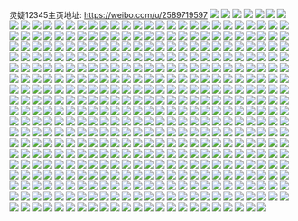 灵婕12345主页地址: https://weibo.com/u/2589719597 
![](https://wx4.sinaimg.cn/mw2000/9a5bfc2dgy1h96f744mbgj20pv0r47ex.jpg) 
![](https://wx4.sinaimg.cn/mw2000/9a5bfc2dgy1h96f74te50j21vm1911kx.jpg) 
![](https://wx4.sinaimg.cn/mw2000/9a5bfc2dgy1h96f75y585j22c0340qv6.jpg) 
![](https://wx4.sinaimg.cn/mw2000/9a5bfc2dgy1h96f78koogj22c03401kz.jpg) 
![](https://wx4.sinaimg.cn/mw2000/9a5bfc2dgy1h96f7r6ksvj22c0340u0z.jpg) 
![](https://wx4.sinaimg.cn/mw2000/9a5bfc2dgy1h96f7s89dbj22671pknpd.jpg) 
![](https://wx4.sinaimg.cn/mw2000/9a5bfc2dgy1h96f7tlsfij22c0340kjn.jpg) 
![](https://wx4.sinaimg.cn/mw2000/9a5bfc2dgy1h96f9jq5wkj23402c0kjm.jpg) 
![](https://wx4.sinaimg.cn/mw2000/9a5bfc2dgy1h7ibib4ts4j22c0340hdu.jpg) 
![](https://wx4.sinaimg.cn/mw2000/9a5bfc2dgy1h5p22npszjj20k00miq72.jpg) 
![](https://wx4.sinaimg.cn/mw2000/9a5bfc2dgy1h3bm91ntwnj20xc21c4eu.jpg) 
![](https://wx4.sinaimg.cn/mw2000/9a5bfc2dgy1h3bm92mamyj20xc21c7ju.jpg) 
![](https://wx4.sinaimg.cn/mw2000/9a5bfc2dgy1h2zt0goqclj20st18aq9f.jpg) 
![](https://wx4.sinaimg.cn/mw2000/9a5bfc2dgy1h2udgmdmy7j20o91hcju7.jpg) 
![](https://wx4.sinaimg.cn/mw2000/9a5bfc2dgy1h2mbyjmmn6j20to13kjva.jpg) 
![](https://wx4.sinaimg.cn/mw2000/9a5bfc2dgy1h2mbywuvq9j20to0luwgg.jpg) 
![](https://wx4.sinaimg.cn/mw2000/9a5bfc2dgy1h19do9gakuj21hc0u04bm.jpg) 
![](https://wx4.sinaimg.cn/mw2000/9a5bfc2dgy1h0l7ijhjyjj20xc21ctog.jpg) 
![](https://wx4.sinaimg.cn/mw2000/9a5bfc2dgy1h0l7ika8cjj20xc21cqk0.jpg) 
![](https://wx4.sinaimg.cn/mw2000/9a5bfc2dgy1h0l7ikyfmqj20xc21ctp9.jpg) 
![](https://wx4.sinaimg.cn/mw2000/9a5bfc2dgy1h0l7ilmpuzj20xc21cdw5.jpg) 
![](https://wx4.sinaimg.cn/mw2000/9a5bfc2dgy1h0l7imbacyj20xc21caq6.jpg) 
![](https://wx4.sinaimg.cn/mw2000/9a5bfc2dgy1h0l7in3lcbj20xc21c4eq.jpg) 
![](https://wx4.sinaimg.cn/mw2000/9a5bfc2dgy1h0l7ioazczj20xc21ctoo.jpg) 
![](https://wx4.sinaimg.cn/mw2000/9a5bfc2dgy1h0juamu4x9j20u018g7b3.jpg) 
![](https://wx4.sinaimg.cn/mw2000/9a5bfc2dgy1h0judddqi9j20to0r8wgg.jpg) 
![](https://wx4.sinaimg.cn/mw2000/9a5bfc2dgy1h0juam9r7hj235s2dc7wj.jpg) 
![](https://wx4.sinaimg.cn/mw2000/9a5bfc2dgy1h0juarp7hqj20xc21c4fl.jpg) 
![](https://wx4.sinaimg.cn/mw2000/9a5bfc2dgy1h0juaje0bwj20xc21ch1e.jpg) 
![](https://wx4.sinaimg.cn/mw2000/9a5bfc2dgy1h0juaihw42j20xc21ck7s.jpg) 
![](https://wx4.sinaimg.cn/mw2000/9a5bfc2dgy1h0jue03rzvj20to1ib7a3.jpg) 
![](https://wx4.sinaimg.cn/mw2000/9a5bfc2dgy1h0juasygnkj235s2dcnpd.jpg) 
![](https://wx4.sinaimg.cn/mw2000/9a5bfc2dgy1h0jubf9ki5j235s2dc7wi.jpg) 
![](https://wx4.sinaimg.cn/mw2000/9a5bfc2dgy1gyc7o0gp27j22dc35snpd.jpg) 
![](https://wx4.sinaimg.cn/mw2000/9a5bfc2dgy1gxokx7k65mj20n01dsn4o.jpg) 
![](https://wx4.sinaimg.cn/mw2000/9a5bfc2dgy1gxokx6v9huj20n01ds46h.jpg) 
![](https://wx4.sinaimg.cn/mw2000/9a5bfc2dgy1gx8ferze7cj20u01hcn8g.jpg) 
![](https://wx4.sinaimg.cn/mw2000/9a5bfc2dgy1gwlzn4svq0j20rm1d37fb.jpg) 
![](https://wx4.sinaimg.cn/mw2000/9a5bfc2dgy1gwlzn3wogmj20pm19jajf.jpg) 
![](https://wx4.sinaimg.cn/mw2000/9a5bfc2dgy1gw54yr9lt9j20mi0u0af9.jpg) 
![](https://wx4.sinaimg.cn/mw2000/9a5bfc2dgy1gw54yqjj2wj20u0140wsj.jpg) 
![](https://wx4.sinaimg.cn/mw2000/9a5bfc2dgy1gw54z528lfj21000u0ah9.jpg) 
![](https://wx4.sinaimg.cn/mw2000/9a5bfc2dgy1gvvnproxwrj23402c0hdt.jpg) 
![](https://wx4.sinaimg.cn/mw2000/9a5bfc2dgy1gvvnpv1czij23402c0kjl.jpg) 
![](https://wx4.sinaimg.cn/mw2000/002PgcmVgy1gvf5zpva21j61hc0onn4q02.jpg) 
![](https://wx4.sinaimg.cn/mw2000/002PgcmVgy1gva31f1y3kj60u01400wy02.jpg) 
![](https://wx4.sinaimg.cn/mw2000/002PgcmVgy1gv6s53h38cj62c0340b2b02.jpg) 
![](https://wx4.sinaimg.cn/mw2000/002PgcmVgy1gv6s54wjppj613c0m5n2y02.jpg) 
![](https://wx4.sinaimg.cn/mw2000/002PgcmVgy1gukgtd6l7wj61400u014t02.jpg) 
![](https://wx4.sinaimg.cn/mw2000/002PgcmVgy1gukgt4jm7nj60u0140tfr02.jpg) 
![](https://wx4.sinaimg.cn/mw2000/002PgcmVgy1guiuxghq59j60u0140dmx02.jpg) 
![](https://wx4.sinaimg.cn/mw2000/002PgcmVgy1guiuxdn966j60u0140dnb02.jpg) 
![](https://wx4.sinaimg.cn/mw2000/002PgcmVgy1gualleawzaj60u01hcwp002.jpg) 
![](https://wx4.sinaimg.cn/mw2000/9a5bfc2dgy1gtwdwu74gjj22402tcu0x.jpg) 
![](https://wx4.sinaimg.cn/mw2000/9a5bfc2dgy1gtl5auewvzj20u014076y.jpg) 
![](https://wx4.sinaimg.cn/mw2000/9a5bfc2dgy1gtl5c5lutyj20u01uojyx.jpg) 
![](https://wx4.sinaimg.cn/mw2000/9a5bfc2dgy1gt8llhwtzoj22tc2401ky.jpg) 
![](https://wx4.sinaimg.cn/mw2000/9a5bfc2dgy1gt8lmaeoazj20o01hc7dy.jpg) 
![](https://wx4.sinaimg.cn/mw2000/9a5bfc2dgy1gt8lmdc5luj22tc2401ky.jpg) 
![](https://wx4.sinaimg.cn/mw2000/9a5bfc2dgy1gt7crqsx0zj20u0140q7b.jpg) 
![](https://wx4.sinaimg.cn/mw2000/9a5bfc2dgy1gt73wyexfkj20o01hc444.jpg) 
![](https://wx4.sinaimg.cn/mw2000/9a5bfc2dgy1gsyp47fn70j21400u0jx9.jpg) 
![](https://wx4.sinaimg.cn/mw2000/9a5bfc2dgy1gsyp48fgxsj21400u07da.jpg) 
![](https://wx4.sinaimg.cn/mw2000/9a5bfc2dgy1gsyp4vjvcyj20wi0ldn1i.jpg) 
![](https://wx4.sinaimg.cn/mw2000/9a5bfc2dgy1gsyp4wf14xj215y0u0wmh.jpg) 
![](https://wx4.sinaimg.cn/mw2000/9a5bfc2dgy1gsyp4x1r9bj21400u0n6p.jpg) 
![](https://wx4.sinaimg.cn/mw2000/9a5bfc2dgy1gsyp4xomghj21bc0u0wkb.jpg) 
![](https://wx4.sinaimg.cn/mw2000/9a5bfc2dgy1gsyp4ybnmoj21400u0div.jpg) 
![](https://wx4.sinaimg.cn/mw2000/9a5bfc2dgy1gsyp4ys9h8j20k00zk75j.jpg) 
![](https://wx4.sinaimg.cn/mw2000/9a5bfc2dgy1gssdy1i1edj22402tcb2a.jpg) 
![](https://wx4.sinaimg.cn/mw2000/9a5bfc2dgy1gspwivd8maj21400u0jxe.jpg) 
![](https://wx4.sinaimg.cn/mw2000/9a5bfc2dgy1gspwiw11ghj21400u0dld.jpg) 
![](https://wx4.sinaimg.cn/mw2000/9a5bfc2dgy1gsppnn108aj22tc240x6q.jpg) 
![](https://wx4.sinaimg.cn/mw2000/9a5bfc2dgy1gsppno719hj22tc240kjm.jpg) 
![](https://wx4.sinaimg.cn/mw2000/9a5bfc2dgy1gsppnopa92j20u0140tda.jpg) 
![](https://wx4.sinaimg.cn/mw2000/9a5bfc2dgy1gsnkvy7qdgj20u01uo42z.jpg) 
![](https://wx4.sinaimg.cn/mw2000/9a5bfc2dgy1gsnkvyxvt9j21400u0ad2.jpg) 
![](https://wx4.sinaimg.cn/mw2000/9a5bfc2dgy1gsnkwuuf54j20qo13d419.jpg) 
![](https://wx4.sinaimg.cn/mw2000/9a5bfc2dgy1gsmjiemmlrj21400u00zl.jpg) 
![](https://wx4.sinaimg.cn/mw2000/9a5bfc2dgy1gsmjj15q9lj21400u0tf8.jpg) 
![](https://wx4.sinaimg.cn/mw2000/9a5bfc2dgy1gsmjj2ca38j21400u0ahs.jpg) 
![](https://wx4.sinaimg.cn/mw2000/9a5bfc2dgy1gsg2x86c86j20u01uotav.jpg) 
![](https://wx4.sinaimg.cn/mw2000/9a5bfc2dgy1gsg2yhceg1j20u0140wnw.jpg) 
![](https://wx4.sinaimg.cn/mw2000/9a5bfc2dgy1gs83viv0jzj22402tce82.jpg) 
![](https://wx4.sinaimg.cn/mw2000/9a5bfc2dgy1gs83vjzbfrj22402tce82.jpg) 
![](https://wx4.sinaimg.cn/mw2000/9a5bfc2dgy1gs7efvipcwj20u01uodj5.jpg) 
![](https://wx4.sinaimg.cn/mw2000/9a5bfc2dgy1gs7efwmo8qj20u01uo42q.jpg) 
![](https://wx4.sinaimg.cn/mw2000/9a5bfc2dgy1gs7eg1v6s5j20u014079y.jpg) 
![](https://wx4.sinaimg.cn/mw2000/9a5bfc2dgy1gs5c0t5bjpj20u01uo424.jpg) 
![](https://wx4.sinaimg.cn/mw2000/9a5bfc2dgy1gs5c0twcauj20u01uon1w.jpg) 
![](https://wx4.sinaimg.cn/mw2000/9a5bfc2dgy1gs1u2s1kdnj20qo0zktgc.jpg) 
![](https://wx4.sinaimg.cn/mw2000/9a5bfc2dgy1gs0n5o387oj20u01uo7nw.jpg) 
![](https://wx4.sinaimg.cn/mw2000/9a5bfc2dgy1gs0n5oj2x1j20u01uoah7.jpg) 
![](https://wx4.sinaimg.cn/mw2000/9a5bfc2dgy1gs0n5ox2ajj20u01uoguw.jpg) 
![](https://wx4.sinaimg.cn/mw2000/9a5bfc2dgy1gs0n5peyf9j20u01uo499.jpg) 
![](https://wx4.sinaimg.cn/mw2000/9a5bfc2dgy1grwr41txqej20u01uok63.jpg) 
![](https://wx4.sinaimg.cn/mw2000/9a5bfc2dgy1grwr42tlmhj20u01uoe08.jpg) 
![](https://wx4.sinaimg.cn/mw2000/9a5bfc2dgy1grnx9xugcmj20qx0nm0u4.jpg) 
![](https://wx4.sinaimg.cn/mw2000/9a5bfc2dgy1grdfrubt0ej21400u0dix.jpg) 
![](https://wx4.sinaimg.cn/mw2000/002PgcmVgy1grdfrv7hdnj61400u0adz02.jpg) 
![](https://wx4.sinaimg.cn/mw2000/9a5bfc2dgy1grdfrvxv0bj20u0140q5l.jpg) 
![](https://wx4.sinaimg.cn/mw2000/9a5bfc2dgy1grdfrwp2k7j20u01400us.jpg) 
![](https://wx4.sinaimg.cn/mw2000/9a5bfc2dgy1grayrhuvzlj20u01400wg.jpg) 
![](https://wx4.sinaimg.cn/mw2000/9a5bfc2dgy1grayrit0mnj21400u0q5x.jpg) 
![](https://wx4.sinaimg.cn/mw2000/9a5bfc2dgy1grayrk5ftej20u0140q9a.jpg) 
![](https://wx4.sinaimg.cn/mw2000/9a5bfc2dgy1gra0fttfstj21w01lzb29.jpg) 
![](https://wx4.sinaimg.cn/mw2000/9a5bfc2dgy1gra0fvk2ttj24mo3344qt.jpg) 
![](https://wx4.sinaimg.cn/mw2000/9a5bfc2dgy1gra0fyiq6ij24mo3341l1.jpg) 
![](https://wx4.sinaimg.cn/mw2000/002PgcmVgy1gr1b14baxhj60u01uotgu02.jpg) 
![](https://wx4.sinaimg.cn/mw2000/9a5bfc2dgy1gr1b15ltiij20u01uoqb7.jpg) 
![](https://wx4.sinaimg.cn/mw2000/9a5bfc2dgy1gqyge6f3q5j210p0u0wh4.jpg) 
![](https://wx4.sinaimg.cn/mw2000/9a5bfc2dgy1gqvxztclq9j20u014041o.jpg) 
![](https://wx4.sinaimg.cn/mw2000/9a5bfc2dgy1gqvxzu6uuij20u014041s.jpg) 
![](https://wx4.sinaimg.cn/mw2000/9a5bfc2dgy1gqs3hbj7dmj20qo0fvq64.jpg) 
![](https://wx4.sinaimg.cn/mw2000/9a5bfc2dgy1gqs3hh8qmrj20k00zkjuh.jpg) 
![](https://wx4.sinaimg.cn/mw2000/9a5bfc2dgy1gqplx84cn8j22402tcqv6.jpg) 
![](https://wx4.sinaimg.cn/mw2000/9a5bfc2dgy1gqplx9gz8tj22402tc7wi.jpg) 
![](https://wx4.sinaimg.cn/mw2000/9a5bfc2dgy1gqplxaqnupj22402tc1ky.jpg) 
![](https://wx4.sinaimg.cn/mw2000/9a5bfc2dgy1gqplzzh4z8j20u01uojum.jpg) 
![](https://wx4.sinaimg.cn/mw2000/9a5bfc2dgy1gqp4d5tyqlj21400u046o.jpg) 
![](https://wx4.sinaimg.cn/mw2000/9a5bfc2dgy1gqp4d6j3jbj20u0140dkh.jpg) 
![](https://wx4.sinaimg.cn/mw2000/9a5bfc2dgy1gqp4d7bp86j20u0140n28.jpg) 
![](https://wx4.sinaimg.cn/mw2000/9a5bfc2dgy1gqp4d82qr2j21400u0adw.jpg) 
![](https://wx4.sinaimg.cn/mw2000/9a5bfc2dgy1gqp4d8p78vj21400u043s.jpg) 
![](https://wx4.sinaimg.cn/mw2000/9a5bfc2dgy1gqp4damulsj20u0140tck.jpg) 
![](https://wx4.sinaimg.cn/mw2000/9a5bfc2dgy1gqmuku0zi4j22402tce82.jpg) 
![](https://wx4.sinaimg.cn/mw2000/9a5bfc2dgy1gqmukvdpk5j22tc240npe.jpg) 
![](https://wx4.sinaimg.cn/mw2000/9a5bfc2dgy1gqji3dtopmj20sx0soafp.jpg) 
![](https://wx4.sinaimg.cn/mw2000/9a5bfc2dly1gqgyrbiecbj22io1f1hdu.jpg) 
![](https://wx4.sinaimg.cn/mw2000/9a5bfc2dly1gqgyrceaasj21f12ioe83.jpg) 
![](https://wx4.sinaimg.cn/mw2000/9a5bfc2dgy1gqffb1u9pgj21400u0gr4.jpg) 
![](https://wx4.sinaimg.cn/mw2000/9a5bfc2dgy1gqffb2n77sj20u0140gq8.jpg) 
![](https://wx4.sinaimg.cn/mw2000/9a5bfc2dgy1gqffb3d332j20u0140gq6.jpg) 
![](https://wx4.sinaimg.cn/mw2000/9a5bfc2dgy1gqffb3zg6aj20o01hc445.jpg) 
![](https://wx4.sinaimg.cn/mw2000/9a5bfc2dgy1gqffb4tcyyj20u01hagtf.jpg) 
![](https://wx4.sinaimg.cn/mw2000/9a5bfc2dgy1gqffb5ulicj20u0140tgd.jpg) 
![](https://wx4.sinaimg.cn/mw2000/9a5bfc2dgy1gqcl0eu9d1j20u0140x3l.jpg) 
![](https://wx4.sinaimg.cn/mw2000/9a5bfc2dgy1gqcl0hw8scj22402tcx6p.jpg) 
![](https://wx4.sinaimg.cn/mw2000/9a5bfc2dgy1gqcl0j3x0oj22402tcqv5.jpg) 
![](https://wx4.sinaimg.cn/mw2000/9a5bfc2dgy1gqcl0lj3vuj22402tcqv5.jpg) 
![](https://wx4.sinaimg.cn/mw2000/9a5bfc2dgy1gqcl0o3i1cj22402tcx6p.jpg) 
![](https://wx4.sinaimg.cn/mw2000/9a5bfc2dgy1gqcl0pc5a7j22402tcnpd.jpg) 
![](https://wx4.sinaimg.cn/mw2000/9a5bfc2dgy1gqcl0rka33j22tc240npf.jpg) 
![](https://wx4.sinaimg.cn/mw2000/9a5bfc2dgy1gqcl0ueixpj22tc240b2a.jpg) 
![](https://wx4.sinaimg.cn/mw2000/9a5bfc2dgy1gqcl0xrz52j22tc240u0y.jpg) 
![](https://wx4.sinaimg.cn/mw2000/9a5bfc2dgy1gqcl131onfj22402tce82.jpg) 
![](https://wx4.sinaimg.cn/mw2000/9a5bfc2dgy1gqcl1vxbruj22402tcqv6.jpg) 
![](https://wx4.sinaimg.cn/mw2000/9a5bfc2dgy1gqbfpm63mdj22402tcu0z.jpg) 
![](https://wx4.sinaimg.cn/mw2000/9a5bfc2dgy1gqbfpntpktj22402tc4qr.jpg) 
![](https://wx4.sinaimg.cn/mw2000/9a5bfc2dgy1gqa1rjcdj0j20u01uonar.jpg) 
![](https://wx4.sinaimg.cn/mw2000/9a5bfc2dgy1gq6qh92mmij22402ljnpj.jpg) 
![](https://wx4.sinaimg.cn/mw2000/9a5bfc2dgy1gpqcfz7pbvj21400u0dmw.jpg) 
![](https://wx4.sinaimg.cn/mw2000/9a5bfc2dgy1gpqcg02m8tj20u0140dkf.jpg) 
![](https://wx4.sinaimg.cn/mw2000/9a5bfc2dgy1gpqcg19erzj20u0140ait.jpg) 
![](https://wx4.sinaimg.cn/mw2000/9a5bfc2dgy1gppgfwuer7j21f02iokjm.jpg) 
![](https://wx4.sinaimg.cn/mw2000/9a5bfc2dgy1gpo7jxy8etj20u0140gpg.jpg) 
![](https://wx4.sinaimg.cn/mw2000/9a5bfc2dgy1gpo7jyvcjsj21400u0n2k.jpg) 
![](https://wx4.sinaimg.cn/mw2000/9a5bfc2dgy1gpo7jzsz9aj20u0140afz.jpg) 
![](https://wx4.sinaimg.cn/mw2000/9a5bfc2dgy1gpo7k0jckpj20u0140afs.jpg) 
![](https://wx4.sinaimg.cn/mw2000/9a5bfc2dgy1gpo7k1f8qqj20u0140ae5.jpg) 
![](https://wx4.sinaimg.cn/mw2000/9a5bfc2dgy1gpo7k28sr0j20u0140ajc.jpg) 
![](https://wx4.sinaimg.cn/mw2000/9a5bfc2dgy1gpo7k50zhbj20u013xwmo.jpg) 
![](https://wx4.sinaimg.cn/mw2000/9a5bfc2dgy1gpkm8pqb01j22tc240hdu.jpg) 
![](https://wx4.sinaimg.cn/mw2000/9a5bfc2dgy1gpkm8qpv1xj22tc240qv5.jpg) 
![](https://wx4.sinaimg.cn/mw2000/9a5bfc2dgy1gpkm8rmrixj22tc2401ky.jpg) 
![](https://wx4.sinaimg.cn/mw2000/9a5bfc2dgy1gpkm8tl6daj22tc240qv5.jpg) 
![](https://wx4.sinaimg.cn/mw2000/9a5bfc2dgy1gpkm8uj8tzj22tc240hdu.jpg) 
![](https://wx4.sinaimg.cn/mw2000/9a5bfc2dgy1gpkm8vqnyuj22tc240x6p.jpg) 
![](https://wx4.sinaimg.cn/mw2000/9a5bfc2dgy1gph4hrt0wuj22tc240e82.jpg) 
![](https://wx4.sinaimg.cn/mw2000/9a5bfc2dgy1gph4hyksd1j22402tckjp.jpg) 
![](https://wx4.sinaimg.cn/mw2000/9a5bfc2dgy1gpg31hhz20j20u013x11m.jpg) 
![](https://wx4.sinaimg.cn/mw2000/9a5bfc2dgy1gpg31k0g60j20u014045x.jpg) 
![](https://wx4.sinaimg.cn/mw2000/9a5bfc2dgy1gpg31kpstuj20u00x4djj.jpg) 
![](https://wx4.sinaimg.cn/mw2000/9a5bfc2dgy1gpfjjksrw7j20o01hc0zn.jpg) 
![](https://wx4.sinaimg.cn/mw2000/9a5bfc2dgy1gpfjjldkfnj20k00zk0vi.jpg) 
![](https://wx4.sinaimg.cn/mw2000/9a5bfc2dgy1gped3gtvyfj21400u0n34.jpg) 
![](https://wx4.sinaimg.cn/mw2000/9a5bfc2dgy1gped3hiftaj21400u0jx2.jpg) 
![](https://wx4.sinaimg.cn/mw2000/9a5bfc2dgy1gped3ia9ulj20u01400xm.jpg) 
![](https://wx4.sinaimg.cn/mw2000/9a5bfc2dly1gp6uj7hkt6j20u01407a0.jpg) 
![](https://wx4.sinaimg.cn/mw2000/9a5bfc2dly1gp6uj81np5j20u0140aen.jpg) 
![](https://wx4.sinaimg.cn/mw2000/9a5bfc2dly1gp6uj8jz57j20u0140gp1.jpg) 
![](https://wx4.sinaimg.cn/mw2000/9a5bfc2dly1gp6uj95xj1j20u0140wka.jpg) 
![](https://wx4.sinaimg.cn/mw2000/9a5bfc2dly1gp6uj9orq5j20u0140q57.jpg) 
![](https://wx4.sinaimg.cn/mw2000/9a5bfc2dly1gp6ujafbtrj20u0140wmu.jpg) 
![](https://wx4.sinaimg.cn/mw2000/9a5bfc2dly1gp6ujay33kj20u0140act.jpg) 
![](https://wx4.sinaimg.cn/mw2000/9a5bfc2dly1gp6ujcyz6hj20zk0k0423.jpg) 
![](https://wx4.sinaimg.cn/mw2000/9a5bfc2dly1gocf8n6ep0j20u0140gsa.jpg) 
![](https://wx4.sinaimg.cn/mw2000/9a5bfc2dly1gocf8o8qyvj20u0140gqn.jpg) 
![](https://wx4.sinaimg.cn/mw2000/9a5bfc2dly1gobfbsp1boj20u0140tdt.jpg) 
![](https://wx4.sinaimg.cn/mw2000/9a5bfc2dly1gobfbt1913j20u014041e.jpg) 
![](https://wx4.sinaimg.cn/mw2000/9a5bfc2dly1gobfcg6t4aj20k00zkdhz.jpg) 
![](https://wx4.sinaimg.cn/mw2000/9a5bfc2dly1goabd8r5g3j20sn0hjabr.jpg) 
![](https://wx4.sinaimg.cn/mw2000/9a5bfc2dly1go7403o52yj21o02801kx.jpg) 
![](https://wx4.sinaimg.cn/mw2000/9a5bfc2dly1go6klsk6buj21400u0q8e.jpg) 
![](https://wx4.sinaimg.cn/mw2000/9a5bfc2dly1go4j64f6u7j20u0140q4r.jpg) 
![](https://wx4.sinaimg.cn/mw2000/9a5bfc2dly1go4j64wd6zj21400u041a.jpg) 
![](https://wx4.sinaimg.cn/mw2000/9a5bfc2dly1go4j65ix25j20u00u0n2t.jpg) 
![](https://wx4.sinaimg.cn/mw2000/9a5bfc2dly1gnxuz7odrwj20u0140adz.jpg) 
![](https://wx4.sinaimg.cn/mw2000/9a5bfc2dly1gnqvgn7y7oj22402tce82.jpg) 
![](https://wx4.sinaimg.cn/mw2000/9a5bfc2dly1gnm9s35m23j20k00zk41m.jpg) 
![](https://wx4.sinaimg.cn/mw2000/9a5bfc2dly1gnm9rmw64rj20u01400xh.jpg) 
![](https://wx4.sinaimg.cn/mw2000/9a5bfc2dly1gnm9xslawcj20u0140tf6.jpg) 
![](https://wx4.sinaimg.cn/mw2000/9a5bfc2dly1gnjvy0pj6nj20u0140h8x.jpg) 
![](https://wx4.sinaimg.cn/mw2000/9a5bfc2dly1gnhpfs8ww8j21400u0n2t.jpg) 
![](https://wx4.sinaimg.cn/mw2000/9a5bfc2dly1gnhpftdyrlj21hc0o042j.jpg) 
![](https://wx4.sinaimg.cn/mw2000/9a5bfc2dly1gnhpg6fy8sj20u0140win.jpg) 
![](https://wx4.sinaimg.cn/mw2000/9a5bfc2dly1gnhpg6vgmwj21400u00yo.jpg) 
![](https://wx4.sinaimg.cn/mw2000/9a5bfc2dly1gng1a21lhoj21uo0u0tcb.jpg) 
![](https://wx4.sinaimg.cn/mw2000/9a5bfc2dly1gng1a2k5s5j21hc0o0jx4.jpg) 
![](https://wx4.sinaimg.cn/mw2000/9a5bfc2dly1gng1a33k09j21hc0o0792.jpg) 
![](https://wx4.sinaimg.cn/mw2000/9a5bfc2dly1gng1a3pi5oj21400u0grp.jpg) 
![](https://wx4.sinaimg.cn/mw2000/9a5bfc2dly1gng1afusxij20s112h7ad.jpg) 
![](https://wx4.sinaimg.cn/mw2000/9a5bfc2dly1gng1ix14cuj20ty0zfq8d.jpg) 
![](https://wx4.sinaimg.cn/mw2000/9a5bfc2dly1gnas50ssx7j20u0140dj0.jpg) 
![](https://wx4.sinaimg.cn/mw2000/9a5bfc2dly1gn2nudac70j20tq0tqwpv.jpg) 
![](https://wx4.sinaimg.cn/mw2000/9a5bfc2dly1gn2nul1yh8j20u0140gx1.jpg) 
![](https://wx4.sinaimg.cn/mw2000/9a5bfc2dly1gn2nuu9mxvj20u0140kd6.jpg) 
![](https://wx4.sinaimg.cn/mw2000/9a5bfc2dly1gn2nvhqdhkj22402tcnpe.jpg) 
![](https://wx4.sinaimg.cn/mw2000/9a5bfc2dly1gmxvlre2lej20u0140n1d.jpg) 
![](https://wx4.sinaimg.cn/mw2000/9a5bfc2dly1gmxvm1jamvj20o01hcq6p.jpg) 
![](https://wx4.sinaimg.cn/mw2000/9a5bfc2dly1gmxvj39vxxj21400u0tdn.jpg) 
![](https://wx4.sinaimg.cn/mw2000/9a5bfc2dly1gmxvjibd1kj20u01400zy.jpg) 
![](https://wx4.sinaimg.cn/mw2000/9a5bfc2dly1gmweolsaamj20u0140wwb.jpg) 
![](https://wx4.sinaimg.cn/mw2000/9a5bfc2dly1gmweom2zg6j20u0140aii.jpg) 
![](https://wx4.sinaimg.cn/mw2000/9a5bfc2dly1gm165x7mtnj20u0140adg.jpg) 
![](https://wx4.sinaimg.cn/mw2000/9a5bfc2dly1gltc0qcsmyj20u0140n0g.jpg) 
![](https://wx4.sinaimg.cn/mw2000/9a5bfc2dly1gl9ov08lsnj20u014079b.jpg) 
![](https://wx4.sinaimg.cn/mw2000/9a5bfc2dly1gk3qlahfumj21hc0o0n47.jpg) 
![](https://wx4.sinaimg.cn/mw2000/9a5bfc2dly1gk22d6dlgoj20o01hcaf2.jpg) 
![](https://wx4.sinaimg.cn/mw2000/9a5bfc2dly1gjq7mt8u56j21400u043x.jpg) 
![](https://wx4.sinaimg.cn/mw2000/9a5bfc2dly1gjo3jrowaaj20o01hcac4.jpg) 
![](https://wx4.sinaimg.cn/mw2000/9a5bfc2dly1gjgnl5i46fj20u014edp7.jpg) 
![](https://wx4.sinaimg.cn/mw2000/9a5bfc2dly1gjgnm5wp98j20u013ztez.jpg) 
![](https://wx4.sinaimg.cn/mw2000/9a5bfc2dly1gjet5094ukj20u01400yp.jpg) 
![](https://wx4.sinaimg.cn/mw2000/9a5bfc2dly1gjet50mu6cj20u0140n3b.jpg) 
![](https://wx4.sinaimg.cn/mw2000/9a5bfc2dly1gjcksb2rcvj20o01hc7pi.jpg) 
![](https://wx4.sinaimg.cn/mw2000/9a5bfc2dly1gj7sdw5tjjj21400u0k1u.jpg) 
![](https://wx4.sinaimg.cn/mw2000/9a5bfc2dly1gj7sdws2kbj20u0140gwd.jpg) 
![](https://wx4.sinaimg.cn/mw2000/9a5bfc2dly1gj7sdxc19qj20u0140444.jpg) 
![](https://wx4.sinaimg.cn/mw2000/9a5bfc2dly1gj7sdxw1fsj20u0140gt8.jpg) 
![](https://wx4.sinaimg.cn/mw2000/9a5bfc2dly1gj7sdyk5d9j20u014047k.jpg) 
![](https://wx4.sinaimg.cn/mw2000/9a5bfc2dly1gj7sdz9qufj20u01407aw.jpg) 
![](https://wx4.sinaimg.cn/mw2000/9a5bfc2dly1gj42t429p9j21400u00yl.jpg) 
![](https://wx4.sinaimg.cn/mw2000/9a5bfc2dly1gj42t4qzyzj21cb0u0gr7.jpg) 
![](https://wx4.sinaimg.cn/mw2000/9a5bfc2dly1ghmqeqhflsj20u01uogux.jpg) 
![](https://wx4.sinaimg.cn/mw2000/9a5bfc2dly1ghmqeqtc1rj20u01uoq8u.jpg) 
![](https://wx4.sinaimg.cn/mw2000/9a5bfc2dly1ghm2thny76j20u01uodj3.jpg) 
![](https://wx4.sinaimg.cn/mw2000/9a5bfc2dly1ghm2ti3ywsj20u01uo41i.jpg) 
![](https://wx4.sinaimg.cn/mw2000/9a5bfc2dly1ghm2tiwr4dj20u01uon09.jpg) 
![](https://wx4.sinaimg.cn/mw2000/9a5bfc2dly1gdzfbw5fs5j20u0140tcv.jpg) 
![](https://wx4.sinaimg.cn/mw2000/9a5bfc2dly1gdzfbx4vvcj20u0140n1l.jpg) 
![](https://wx4.sinaimg.cn/mw2000/9a5bfc2dly1gb3u1dey4gj20u0140q83.jpg) 
![](https://wx4.sinaimg.cn/mw2000/9a5bfc2dly1gb3u1efsk3j20u01ep11p.jpg) 
![](https://wx4.sinaimg.cn/mw2000/9a5bfc2dly1gb3u1fqrdaj21400u0qcc.jpg) 
![](https://wx4.sinaimg.cn/mw2000/9a5bfc2dly1gb3u1h7ifzj21400u0gr6.jpg) 
![](https://wx4.sinaimg.cn/mw2000/9a5bfc2dly1gb3u1im44kj20u00u3mzk.jpg) 
![](https://wx4.sinaimg.cn/mw2000/9a5bfc2dly1gb3u1jjd5lj20u0140k2q.jpg) 
![](https://wx4.sinaimg.cn/mw2000/9a5bfc2dly1gail7qqh7rj20k00zkqa8.jpg) 
![](https://wx4.sinaimg.cn/mw2000/9a5bfc2dly1gahcaylborj20u0140dm7.jpg) 
![](https://wx4.sinaimg.cn/mw2000/9a5bfc2dly1gahcc2xp17j21400u0dt4.jpg) 
![](https://wx4.sinaimg.cn/mw2000/9a5bfc2dly1g9wecgciw9j20u00u0tex.jpg) 
![](https://wx4.sinaimg.cn/mw2000/9a5bfc2dly1g9e4a23lpjj20u0142q7r.jpg) 
![](https://wx4.sinaimg.cn/mw2000/9a5bfc2dly1g8t0dy3by1j20u00u0tc7.jpg) 
![](https://wx4.sinaimg.cn/mw2000/9a5bfc2dly1g8t0dysbizj20u00u0ala.jpg) 
![](https://wx4.sinaimg.cn/mw2000/9a5bfc2dly1g8t0dzcq4dj20zk0k0n5z.jpg) 
![](https://wx4.sinaimg.cn/mw2000/9a5bfc2dly1g8t0dzuvwhj20zk0k0116.jpg) 
![](https://wx4.sinaimg.cn/mw2000/9a5bfc2dly1g8t0e66dxrj21hc0qowk5.jpg) 
![](https://wx4.sinaimg.cn/mw2000/9a5bfc2dly1g8t0ej4t6sj21420u0wnj.jpg) 
![](https://wx4.sinaimg.cn/mw2000/9a5bfc2dly1g8i9pwsda4j20k00zk41o.jpg) 
![](https://wx4.sinaimg.cn/mw2000/9a5bfc2dly1g8hm3p3livj21400u045n.jpg) 
![](https://wx4.sinaimg.cn/mw2000/9a5bfc2dly1g8hm3q9c2lj21400u00zx.jpg) 
![](https://wx4.sinaimg.cn/mw2000/9a5bfc2dly1g8hm3raq93j21400u0454.jpg) 
![](https://wx4.sinaimg.cn/mw2000/9a5bfc2dly1g7mku86is0j20u01420wh.jpg) 
![](https://wx4.sinaimg.cn/mw2000/9a5bfc2dly1g7mku9zeqhj21400u0whk.jpg) 
![](https://wx4.sinaimg.cn/mw2000/9a5bfc2dly1g7mkuqw12fj20k00zk75x.jpg) 
![](https://wx4.sinaimg.cn/mw2000/9a5bfc2dly1g6v9uytws4j20k00zk40y.jpg) 
![](https://wx4.sinaimg.cn/mw2000/9a5bfc2dly1g6lf72jaehj20k00zkacf.jpg) 
![](https://wx4.sinaimg.cn/mw2000/9a5bfc2dly1g6decu55w7j20u01407a2.jpg) 
![](https://wx4.sinaimg.cn/mw2000/9a5bfc2dly1g5xv57bmwuj20u0140qc9.jpg) 
![](https://wx4.sinaimg.cn/mw2000/9a5bfc2dly1g5q5w67a0wj20u0140jvt.jpg) 
![](https://wx4.sinaimg.cn/mw2000/9a5bfc2dly1g5jve7tdk7j20s60mgn2l.jpg) 
![](https://wx4.sinaimg.cn/mw2000/9a5bfc2dly1g5jvtrhk3cj21401hc7up.jpg) 
![](https://wx4.sinaimg.cn/mw2000/9a5bfc2dly1g5jvecb6lpj21o01o0hdu.jpg) 
![](https://wx4.sinaimg.cn/mw2000/9a5bfc2dly1g5erorreqyj20u01407hl.jpg) 
![](https://wx4.sinaimg.cn/mw2000/9a5bfc2dly1g508yu0z44j20u01o0k23.jpg) 
![](https://wx4.sinaimg.cn/mw2000/9a5bfc2dly1g508yufo52j21kw0sgk0o.jpg) 
![](https://wx4.sinaimg.cn/mw2000/9a5bfc2dly1g4tx09fye3j216o16oavk.jpg) 
![](https://wx4.sinaimg.cn/mw2000/9a5bfc2dly1g4a2l5stozj21kw0sgtqp.jpg) 
![](https://wx4.sinaimg.cn/mw2000/9a5bfc2dly1g43uxml6g8j20u01o0wrm.jpg) 
![](https://wx4.sinaimg.cn/mw2000/9a5bfc2dly1g43uxaxi6hj20u01o04bd.jpg) 
![](https://wx4.sinaimg.cn/mw2000/9a5bfc2dly1g3zjup2i3bj203c03c3yl.jpg) 
![](https://wx4.sinaimg.cn/mw2000/9a5bfc2dly1g3vxom1x65j20zk0m8q4n.jpg) 
![](https://wx4.sinaimg.cn/mw2000/9a5bfc2dly1g3iag8nby4j20u00u0n0s.jpg) 
![](https://wx4.sinaimg.cn/mw2000/9a5bfc2dly1g2074mdrb1j23342bc7wh.jpg) 
![](https://wx4.sinaimg.cn/mw2000/9a5bfc2dly1g1sngonkomj22bc334npd.jpg) 
![](https://wx4.sinaimg.cn/mw2000/9a5bfc2dly1g1sngq1nt5j22bc334npd.jpg) 
![](https://wx4.sinaimg.cn/mw2000/9a5bfc2dly1g1ogzfksjvj20u00u0aci.jpg) 
![](https://wx4.sinaimg.cn/mw2000/9a5bfc2dly1g1eqwaoqcmj20u0140ac4.jpg) 
![](https://wx4.sinaimg.cn/mw2000/9a5bfc2dly1g1eqwa5gxsj20u0140wh6.jpg) 
![](https://wx4.sinaimg.cn/mw2000/9a5bfc2dly1g14d969v52j20qo0zkn1j.jpg) 
![](https://wx4.sinaimg.cn/mw2000/9a5bfc2dly1g13vzzzs5nj22bc334b29.jpg) 
![](https://wx4.sinaimg.cn/mw2000/9a5bfc2dly1g13w03bv5nj22bc3347wh.jpg) 
![](https://wx4.sinaimg.cn/mw2000/9a5bfc2dly1g0pzoj48olj215o15o7wh.jpg) 
![](https://wx4.sinaimg.cn/mw2000/9a5bfc2dly1g0fjfu4tpkj22bc2bcb22.jpg) 
![](https://wx4.sinaimg.cn/mw2000/9a5bfc2dly1g0fjfyddn0j22bc2bchab.jpg) 
![](https://wx4.sinaimg.cn/mw2000/9a5bfc2dly1g0fjg37wpxj24002zs7wh.jpg) 
![](https://wx4.sinaimg.cn/mw2000/9a5bfc2dly1g0fjg8gd1qj22zs400e81.jpg) 
![](https://wx4.sinaimg.cn/mw2000/9a5bfc2dly1g0fjfmerw2j20u01o07wh.jpg) 
![](https://wx4.sinaimg.cn/mw2000/9a5bfc2dly1g0fjgmrez8j24g02yohe0.jpg) 
![](https://wx4.sinaimg.cn/mw2000/9a5bfc2dgy1fzmph4b1ktj20xc18g1kx.jpg) 
![](https://wx4.sinaimg.cn/mw2000/9a5bfc2dgy1fzmph1wq13j20xc18g7wh.jpg) 
![](https://wx4.sinaimg.cn/mw2000/9a5bfc2dgy1fzmpgzmhglj20rs1ji4m1.jpg) 
![](https://wx4.sinaimg.cn/mw2000/9a5bfc2dgy1fzmpgvl5gxj20xc18g4qp.jpg) 
![](https://wx4.sinaimg.cn/mw2000/9a5bfc2dgy1fzmpgwgf4wj21hc1404qp.jpg) 
![](https://wx4.sinaimg.cn/mw2000/9a5bfc2dgy1fzmpgxwrb5j20rs2myhdu.jpg) 
![](https://wx4.sinaimg.cn/mw2000/9a5bfc2dgy1fzmph0owpkj20xc18gnpd.jpg) 
![](https://wx4.sinaimg.cn/mw2000/9a5bfc2dgy1fzmph35ocnj20xc18gb29.jpg) 
![](https://wx4.sinaimg.cn/mw2000/9a5bfc2dgy1fzmpgysnpoj21401hc1kx.jpg) 
![](https://wx4.sinaimg.cn/mw2000/9a5bfc2dly1fzdi96gf7zj20u014278g.jpg) 
![](https://wx4.sinaimg.cn/mw2000/9a5bfc2dly1fz1jau670cj20dw0dw413.jpg) 
![](https://wx4.sinaimg.cn/mw2000/9a5bfc2dly1fz1jaumrpnj20dw0dwwg7.jpg) 
![](https://wx4.sinaimg.cn/mw2000/9a5bfc2dly1fz1jav1t2hj20dw0dwwg0.jpg) 
![](https://wx4.sinaimg.cn/mw2000/9a5bfc2dly1fyx5pobzd4j20zk0qojxn.jpg) 
![](https://wx4.sinaimg.cn/mw2000/9a5bfc2dly1fyx5ppcattj20zm0qo0wc.jpg) 
![](https://wx4.sinaimg.cn/mw2000/9a5bfc2dly1fyx5q503lmj20zm0qowk7.jpg) 
![](https://wx4.sinaimg.cn/mw2000/9a5bfc2dly1fyx5q5t89aj20zk0qodl7.jpg) 
![](https://wx4.sinaimg.cn/mw2000/9a5bfc2dly1fyx5r6bkt1j20qo0zk0zy.jpg) 
![](https://wx4.sinaimg.cn/mw2000/9a5bfc2dly1fyx5rfb7mbj20zk0qowlf.jpg) 
![](https://wx4.sinaimg.cn/mw2000/9a5bfc2dly1fynn4cvzs2j21hc0qotm3.jpg) 
![](https://wx4.sinaimg.cn/mw2000/9a5bfc2dly1fyju3i7j5yj20qo0zkdky.jpg) 
![](https://wx4.sinaimg.cn/mw2000/9a5bfc2dly1fyju3isn5ij20qo0zkq97.jpg) 
![](https://wx4.sinaimg.cn/mw2000/9a5bfc2dly1fyju3jk2q0j20qo0zk0zk.jpg) 
![](https://wx4.sinaimg.cn/mw2000/9a5bfc2dly1fyju3k8p3qj20qo0zk458.jpg) 
![](https://wx4.sinaimg.cn/mw2000/9a5bfc2dly1fyju3krl6xj20qo0zkq8q.jpg) 
![](https://wx4.sinaimg.cn/mw2000/9a5bfc2dly1fyju3lfuymj20qo1beqa8.jpg) 
![](https://wx4.sinaimg.cn/mw2000/9a5bfc2dly1fyju3mijwrj20qo0zkagh.jpg) 
![](https://wx4.sinaimg.cn/mw2000/9a5bfc2dly1fyhpl5qu2pj20mi0u043a.jpg) 
![](https://wx4.sinaimg.cn/mw2000/9a5bfc2dly1fy9n1q8kopj20qo0zk45m.jpg) 
![](https://wx4.sinaimg.cn/mw2000/9a5bfc2dly1fxsqu4cs73j20qo0zmq6v.jpg) 
![](https://wx4.sinaimg.cn/mw2000/9a5bfc2dly1fxog7003d7j20zm0qoadq.jpg) 
![](https://wx4.sinaimg.cn/mw2000/9a5bfc2dly1fxog710ekij20qo0zmteg.jpg) 
![](https://wx4.sinaimg.cn/mw2000/9a5bfc2dly1fxog76lr1dj20qo1hcaie.jpg) 
![](https://wx4.sinaimg.cn/mw2000/9a5bfc2dly1fxog72fvjij20zm0qo436.jpg) 
![](https://wx4.sinaimg.cn/mw2000/9a5bfc2dly1fxog73ni3sj20qo0zkn21.jpg) 
![](https://wx4.sinaimg.cn/mw2000/9a5bfc2dly1fxog7897w7j20qo0zkjzy.jpg) 
![](https://wx4.sinaimg.cn/mw2000/9a5bfc2dly1fxkfkctblpj20qo0zkjx6.jpg) 
![](https://wx4.sinaimg.cn/mw2000/9a5bfc2dly1fxkfkdvblkj20qo0zk79l.jpg) 
![](https://wx4.sinaimg.cn/mw2000/9a5bfc2dly1fwqnb7eu95j20qo0zk0xc.jpg) 
![](https://wx4.sinaimg.cn/mw2000/9a5bfc2dly1fvvfg0j84nj20qo0zknk0.jpg) 
![](https://wx4.sinaimg.cn/mw2000/9a5bfc2dly1fvvfg2ualoj21o018x4qp.jpg) 
![](https://wx4.sinaimg.cn/mw2000/9a5bfc2dly1fvvfg8azavj23ni2qfkjn.jpg) 
![](https://wx4.sinaimg.cn/mw2000/9a5bfc2dly1fvvfgdwrz1j23ni2qfu0y.jpg) 
![](https://wx4.sinaimg.cn/mw2000/9a5bfc2dly1fvvfghigxij23ni2qf4qq.jpg) 
![](https://wx4.sinaimg.cn/mw2000/9a5bfc2dly1fvvfglreeoj23ni2qfkjm.jpg) 
![](https://wx4.sinaimg.cn/mw2000/9a5bfc2dly1fvvfgp2tqhj23ni2qfnpd.jpg) 
![](https://wx4.sinaimg.cn/mw2000/9a5bfc2dly1fvvfgtiu5zj22bc2bc1ky.jpg) 
![](https://wx4.sinaimg.cn/mw2000/9a5bfc2dly1fvvfgy1nqcj23ni2qf4qq.jpg) 
![](https://wx4.sinaimg.cn/mw2000/9a5bfc2dly1fvodko0al6j20qo0zkn2w.jpg) 
![](https://wx4.sinaimg.cn/mw2000/9a5bfc2dly1fvodl07yg4j20qo0qon20.jpg) 
![](https://wx4.sinaimg.cn/mw2000/9a5bfc2dly1fv4izwgdt4j20qo0zkaf0.jpg) 
![](https://wx4.sinaimg.cn/mw2000/9a5bfc2dly1fv4izx6unsj20qo0zk7ac.jpg) 
![](https://wx4.sinaimg.cn/mw2000/9a5bfc2dly1fuu3t2brg4j20qo1hc140.jpg) 
![](https://wx4.sinaimg.cn/mw2000/9a5bfc2dgy1fuk1musrlij20qo0qo7bz.jpg) 
![](https://wx4.sinaimg.cn/mw2000/9a5bfc2dgy1fuk1mx8e6yj20qo1lrn6f.jpg) 
![](https://wx4.sinaimg.cn/mw2000/9a5bfc2dgy1fuk1n25cw2j20qo0qojwz.jpg) 
![](https://wx4.sinaimg.cn/mw2000/9a5bfc2dgy1fuk1n3nd8fj20qo0zkq9m.jpg) 
![](https://wx4.sinaimg.cn/mw2000/9a5bfc2dgy1fuk1n6aa2nj21be0qodpv.jpg) 
![](https://wx4.sinaimg.cn/mw2000/9a5bfc2dgy1fuk1n7l3n2j212p0qothx.jpg) 
![](https://wx4.sinaimg.cn/mw2000/9a5bfc2dgy1fuk1n8ze3aj20qo0ziwqb.jpg) 
![](https://wx4.sinaimg.cn/mw2000/9a5bfc2dgy1fuk1msupelj20qo0qotg9.jpg) 
![](https://wx4.sinaimg.cn/mw2000/9a5bfc2dgy1fuk1na9dgvj20qo0zkn4p.jpg) 
![](https://wx4.sinaimg.cn/mw2000/9a5bfc2dly1fu8byq997dj20zk0qon2v.jpg) 
![](https://wx4.sinaimg.cn/mw2000/9a5bfc2dly1fu8byy954lj20qo0qo42g.jpg) 
![](https://wx4.sinaimg.cn/mw2000/9a5bfc2dly1ftwxfybof1j20qo0zkwkb.jpg) 
![](https://wx4.sinaimg.cn/mw2000/9a5bfc2dly1fto1oguucbj20qo1hcjyz.jpg) 
![](https://wx4.sinaimg.cn/mw2000/9a5bfc2dly1fto1ohwxdmj20qo1hc0z5.jpg) 
![](https://wx4.sinaimg.cn/mw2000/9a5bfc2dly1ftaq6g4vgjj20qo0qojvv.jpg) 
![](https://wx4.sinaimg.cn/mw2000/9a5bfc2dly1ftaq6hqdk2j20qo1hcgoi.jpg) 
![](https://wx4.sinaimg.cn/mw2000/9a5bfc2dly1ft8g8g2l8nj20qo0qoaeu.jpg) 
![](https://wx4.sinaimg.cn/mw2000/9a5bfc2dly1ft0g777te7j20qo0zktd2.jpg) 
![](https://wx4.sinaimg.cn/mw2000/9a5bfc2dly1ft0g79trkej20zk0qon3v.jpg) 
![](https://wx4.sinaimg.cn/mw2000/9a5bfc2dly1ft0g7d8ao1j21hc0qoag0.jpg) 
![](https://wx4.sinaimg.cn/mw2000/9a5bfc2dly1ft0g7gm0ukj21hc0qogt9.jpg) 
![](https://wx4.sinaimg.cn/mw2000/9a5bfc2dly1ft0g7knyz4j20qo0zkajg.jpg) 
![](https://wx4.sinaimg.cn/mw2000/9a5bfc2dly1ft0g7pkk7qj20qo0zkwly.jpg) 
![](https://wx4.sinaimg.cn/mw2000/9a5bfc2dly1fsxw9akogaj20qo0qojul.jpg) 
![](https://wx4.sinaimg.cn/mw2000/9a5bfc2dly1fsxw99s26uj20qo1hc7id.jpg) 
![](https://wx4.sinaimg.cn/mw2000/9a5bfc2dly1fswwmp17o7j20qo0qogqh.jpg) 
![](https://wx4.sinaimg.cn/mw2000/9a5bfc2dly1fswwnzvqgfj20qo0qo77q.jpg) 
![](https://wx4.sinaimg.cn/mw2000/9a5bfc2dly1fsssd90bi6j215o15oe81.jpg) 
![](https://wx4.sinaimg.cn/mw2000/9a5bfc2dly1fsq4lrme0cj20c80lq0u7.jpg) 
![](https://wx4.sinaimg.cn/mw2000/9a5bfc2dly1fsb2h8bh2nj20zk0qojyn.jpg) 
![](https://wx4.sinaimg.cn/mw2000/9a5bfc2dly1fsapn7dyzwj214y0qo7wh.jpg) 
![](https://wx4.sinaimg.cn/mw2000/9a5bfc2dly1fs4558hejaj20qo0qo43q.jpg) 
![](https://wx4.sinaimg.cn/mw2000/9a5bfc2dly1fs455au3p8j20qo0qo79e.jpg) 
![](https://wx4.sinaimg.cn/mw2000/9a5bfc2dly1fs455hrp03j20qo0qowil.jpg) 
![](https://wx4.sinaimg.cn/mw2000/9a5bfc2dly1fs3efo174dj20qo0qodkd.jpg) 
![](https://wx4.sinaimg.cn/mw2000/9a5bfc2dly1frindbneroj20qo0zk7ce.jpg) 
![](https://wx4.sinaimg.cn/mw2000/9a5bfc2dly1fra4thakzbj21ho1zkqv7.jpg) 
![](https://wx4.sinaimg.cn/mw2000/9a5bfc2dly1fra4s5sny9j21ho1zku0z.jpg) 
![](https://wx4.sinaimg.cn/mw2000/9a5bfc2dly1fra4u80epoj23402c0u0x.jpg) 
![](https://wx4.sinaimg.cn/mw2000/9a5bfc2dly1fr7qsfwk10j23402c0kjl.jpg) 
![](https://wx4.sinaimg.cn/mw2000/9a5bfc2dly1fr7qstjgfnj22c03401ky.jpg) 
![](https://wx4.sinaimg.cn/mw2000/9a5bfc2dly1fr0nl7qb4wj20qo0k0k99.jpg) 
![](https://wx4.sinaimg.cn/mw2000/9a5bfc2dly1fqnssicgndj21ho1zkhdw.jpg) 
![](https://wx4.sinaimg.cn/mw2000/9a5bfc2dly1fqnsspg1mrj21ho1zkqv8.jpg) 
![](https://wx4.sinaimg.cn/mw2000/9a5bfc2dly1fqnssalo55j21ho1zknpg.jpg) 
![](https://wx4.sinaimg.cn/mw2000/9a5bfc2dly1fqnssv5m0rj21zk1honpf.jpg) 
![](https://wx4.sinaimg.cn/mw2000/9a5bfc2dly1fqmmgmlepnj21ho1zku0z.jpg) 
![](https://wx4.sinaimg.cn/mw2000/9a5bfc2dly1fqmm0vft4wj21ho1zk1l0.jpg) 
![](https://wx4.sinaimg.cn/mw2000/9a5bfc2dly1fqmmhc13zej21ho1zke84.jpg) 
![](https://wx4.sinaimg.cn/mw2000/9a5bfc2dly1fqmhtzn9z5j20qo0qo7at.jpg) 
![](https://wx4.sinaimg.cn/mw2000/9a5bfc2dly1fqlul6x5asj21w02iox6p.jpg) 
![](https://wx4.sinaimg.cn/mw2000/9a5bfc2dly1fqlukj3zduj21w02iokjm.jpg) 
![](https://wx4.sinaimg.cn/mw2000/9a5bfc2dly1fqluldl2pmj21w02ioqv6.jpg) 
![](https://wx4.sinaimg.cn/mw2000/9a5bfc2dly1fqjsbgci97j21zk1hoqv8.jpg) 
![](https://wx4.sinaimg.cn/mw2000/9a5bfc2dly1fqjsb6c1jbj21zk1ho1l1.jpg) 
![](https://wx4.sinaimg.cn/mw2000/9a5bfc2dly1fqjsbtfg4mj21zk1hoe85.jpg) 
![](https://wx4.sinaimg.cn/mw2000/9a5bfc2dgy1fqgtz3qcsqj21w02ioqv6.jpg) 
![](https://wx4.sinaimg.cn/mw2000/9a5bfc2dly1fqgtzir0djj21w02iokjm.jpg) 
![](https://wx4.sinaimg.cn/mw2000/9a5bfc2dly1fqgva5wfufj21w02ioqv6.jpg) 
![](https://wx4.sinaimg.cn/mw2000/9a5bfc2dly1fqgvai1ixfj21w02iohdu.jpg) 
![](https://wx4.sinaimg.cn/mw2000/9a5bfc2dly1fqgvaqvh5wj21w02io1ky.jpg) 
![](https://wx4.sinaimg.cn/mw2000/9a5bfc2dly1fqgvas720bj20rs0kudl5.jpg) 
![](https://wx4.sinaimg.cn/mw2000/9a5bfc2dly1fqgtyohpmej22c0340u0x.jpg) 
![](https://wx4.sinaimg.cn/mw2000/9a5bfc2dly1fqgvb06ov4j22c0340qv5.jpg) 
![](https://wx4.sinaimg.cn/mw2000/9a5bfc2dly1fq8umyewn1j20ku112dlr.jpg) 
![](https://wx4.sinaimg.cn/mw2000/9a5bfc2dly1fq3lq0wclxj20zk0qotfm.jpg) 
![](https://wx4.sinaimg.cn/mw2000/9a5bfc2dly1fq3lq239xmj20qo0zkk5q.jpg) 
![](https://wx4.sinaimg.cn/mw2000/9a5bfc2dly1fq3lq3661bj20qo0zkqdi.jpg) 
![](https://wx4.sinaimg.cn/mw2000/9a5bfc2dly1fq3lq4iv5jj20qo0zkame.jpg) 
![](https://wx4.sinaimg.cn/mw2000/9a5bfc2dly1fq3lq5mndgj20qo0zkqdp.jpg) 
![](https://wx4.sinaimg.cn/mw2000/9a5bfc2dly1fq3lq6kcn6j20qo0zkth0.jpg) 
![](https://wx4.sinaimg.cn/mw2000/9a5bfc2dly1fq3lq7fv5kj20qo0zk0zv.jpg) 
![](https://wx4.sinaimg.cn/mw2000/9a5bfc2dly1fq3lpzv2m0j20qo0zkn54.jpg) 
![](https://wx4.sinaimg.cn/mw2000/9a5bfc2dly1fq3lq8c7lpj20qo0zkjz2.jpg) 
![](https://wx4.sinaimg.cn/mw2000/9a5bfc2dly1fpyvb0xb9tj20ku0rs43n.jpg) 
![](https://wx4.sinaimg.cn/mw2000/9a5bfc2dly1fpnjh4esr7j20j60j6t9x.jpg) 
![](https://wx4.sinaimg.cn/mw2000/9a5bfc2dly1fph8t9roo5j20qo0qojw5.jpg) 
![](https://wx4.sinaimg.cn/mw2000/9a5bfc2dly1fpglf5feifj20zk0qoaj2.jpg) 
![](https://wx4.sinaimg.cn/mw2000/9a5bfc2dly1fpdrevle2pj20qo0zkgtg.jpg) 
![](https://wx4.sinaimg.cn/mw2000/9a5bfc2dly1fpd9l53afjj20ku0kutbm.jpg) 
![](https://wx4.sinaimg.cn/mw2000/9a5bfc2dly1fpd9pyz02kj20ku0kuq5a.jpg) 
![](https://wx4.sinaimg.cn/mw2000/9a5bfc2dly1fpck0o3dzyj20ku0kuadc.jpg) 
![](https://wx4.sinaimg.cn/mw2000/9a5bfc2dly1fpb92njv5nj20qo0zkaga.jpg) 
![](https://wx4.sinaimg.cn/mw2000/9a5bfc2dly1fpa436zn5kj20ku0kuaeg.jpg) 
![](https://wx4.sinaimg.cn/mw2000/9a5bfc2dly1fpa43iwucoj20ku0kuq68.jpg) 
![](https://wx4.sinaimg.cn/mw2000/9a5bfc2dly1fp9a8ihu09j20ku0rsq5a.jpg) 
![](https://wx4.sinaimg.cn/mw2000/9a5bfc2dly1fp9a8iu0w2j20ku0rs771.jpg) 
![](https://wx4.sinaimg.cn/mw2000/9a5bfc2dly1fp8nz4wyfsj20ku0kujus.jpg) 
![](https://wx4.sinaimg.cn/mw2000/9a5bfc2dly1fp8nzo5rt6j20ku0rsdk1.jpg) 
![](https://wx4.sinaimg.cn/mw2000/9a5bfc2dly1fp5mgh447oj20ku0ku0us.jpg) 
![](https://wx4.sinaimg.cn/mw2000/9a5bfc2dly1fp5jab73b7j20qo0qotem.jpg) 
![](https://wx4.sinaimg.cn/mw2000/9a5bfc2dly1fp3fv03eo5j20qo0qowjq.jpg) 
![](https://wx4.sinaimg.cn/mw2000/9a5bfc2dly1fp2phsz8fjj21400qojy9.jpg) 

